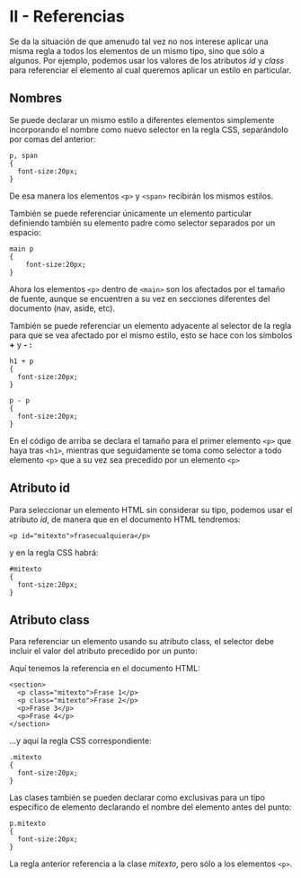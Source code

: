 # II - Referencias

Se da la situación de que amenudo tal vez no nos interese aplicar una misma regla a todos los elementos de un mismo tipo, sino que sólo a algunos. Por ejemplo, podemos usar los valores de los atributos *id* y *class* para referenciar el elemento al cual queremos aplicar un estilo en particular.

## Nombres

Se puede declarar un mismo estilo a diferentes elementos simplemente incorporando el nombre como nuevo selector en la regla CSS, separándolo por comas del anterior:

```
p, span
{
  font-size:20px;
}
```
De esa manera los elementos `<p>` y `<span>` recibirán los mismos estilos.

También se puede referenciar únicamente un elemento particular definiendo también su elemento padre como selector separados por un espacio:

```
main p
{
    font-size:20px;
}   
```

Ahora los elementos `<p>` dentro de `<main>` son los afectados por el tamaño de fuente, aunque se encuentren a su vez en secciones diferentes del documento (nav, aside, etc).

También se puede referenciar un elemento adyacente al selector de la regla para que se vea afectado por el mismo estilo, esto se hace con los símbolos **+** y **- :**

```
h1 + p
{
  font-size:20px;
}

p - p
{
  font-size:20px;
}
```

En el código de arriba se declara el tamaño para el primer elemento `<p>` que haya tras `<h1>`, mientras que seguidamente se toma como selector a todo elemento `<p>` que a su vez sea precedido por un elemento `<p>`

## Atributo id

Para seleccionar un elemento HTML sin considerar su tipo, podemos usar el atributo *id*, de manera que en el documento HTML tendremos:

`<p id="mitexto">frasecualquiera</p>`

y en la regla CSS habrá:

```
#mitexto
{
  font-size:20px;
}
```

## Atributo class

Para referenciar un elemento usando su atributo class, el selector debe incluir el valor del atributo precedido por un punto:

Aquí tenemos la referencia en el documento HTML:

```
<section>
  <p class="mitexto">Frase 1</p>
  <p class="mitexto">Frase 2</p>
  <p>Frase 3</p>
  <p>Frase 4</p>
</section>
```

...y aquí la regla CSS correspondiente:

```
.mitexto
{
  font-size:20px;
}
```

Las clases también se pueden declarar como exclusivas para un tipo específico de elemento declarando el nombre del elemento antes del punto:

```
p.mitexto
{
  font-size:20px;
}
```

La regla anterior referencia a la clase *mitexto*, pero sólo a los elementos `<p>`.
